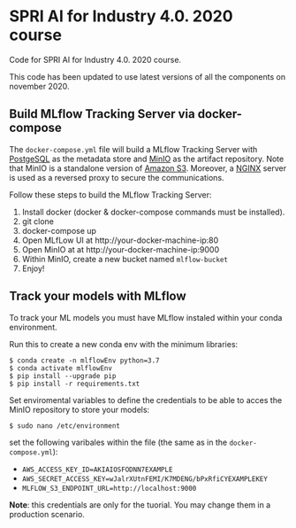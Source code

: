# SPRI AI for Industry 4.0. 2020 course
Code for SPRI AI for Industry 4.0. 2020 course.

This code has been updated to use latest versions of all the components on november 2020.

## Build MLflow Tracking Server via docker-compose
The ``docker-compose.yml`` file will build a MLflow Tracking Server with [PostgeSQL](https://www.postgresql.org/) as the metadata store and [MinIO](https://min.io/) as the artifact repository. Note that MinIO is a standalone version of [Amazon S3](https://aws.amazon.com/s3/?nc1=h_ls). Moreover, a [NGINX](https://www.nginx.com/) server is used as a reversed proxy to secure the communications.

Follow these steps to build the MLflow Tracking Server:

1. Install docker (docker & docker-compose commands must be installed).
2. git clone
3. docker-compose up
4. Open MLfLow UI at http://your-docker-machine-ip:80
5. Open MinIO at at http://your-docker-machine-ip:9000
6. Within MinIO, create a new bucket named ``mlflow-bucket``
5. Enjoy!


## Track your models with MLflow
To track your ML models you must have MLflow instaled within your conda environment.

Run this to create a new conda env with the minimum libraries:
```
$ conda create -n mlflowEnv python=3.7
$ conda activate mlflowEnv
$ pip install --upgrade pip
$ pip install -r requirements.txt
```

Set enviromental variables to define the credentials to be able to acces the MinIO repository to store your models:

```
$ sudo nano /etc/environment
```

set the following varibales within the file (the same as in the ``docker-compose.yml``):
- ``AWS_ACCESS_KEY_ID=AKIAIOSFODNN7EXAMPLE``
- ``AWS_SECRET_ACCESS_KEY=wJalrXUtnFEMI/K7MDENG/bPxRfiCYEXAMPLEKEY``
- ``MLFLOW_S3_ENDPOINT_URL=http://localhost:9000``

**Note**: this credentials are only for the tuorial. You may change them in a production scenario.
